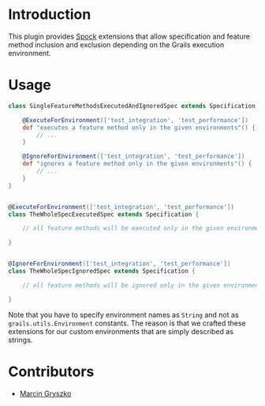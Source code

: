 # Introduction

This plugin provides [Spock](http://spockframework.org/) extensions that allow specification and feature method inclusion and exclusion depending on the Grails execution environment.

# Usage
```groovy
class SingleFeatureMethodsExecutedAndIgnoredSpec extends Specification {

    @ExecuteForEnvironment(['test_integration', 'test_performance'])
    def "executes a feature method only in the given environments"() {
        // ...    
    }

    @IgnoreForEnvironment(['test_integration', 'test_performance'])
    def "ignores a feature method only in the given environments"() {
        // ...
    }
}


@ExecuteForEnvironment(['test_integration', 'test_performance'])
class TheWholeSpecExecutedSpec extends Specification {

    // all feature methods will be executed only in the given environments

}


@IgnoreForEnvironment(['test_integration', 'test_performance'])
class TheWholeSpecIgnoredSpec extends Specification {

    // all feature methods will be ignored only in the given environments

}
```

Note that you have to specify environment names as ```String``` and not as ```grails.utils.Environment``` constants. The reason is that we crafted these extensions for our custom environments that are simply described as strings.

# Contributors
*  [Marcin Gryszko](http://github.com/mgryszko/)

